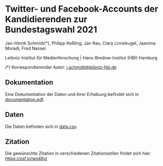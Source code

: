# Twitter- und Facebook-Accounts der Kandidierenden zur Bundestagswahl 2021

Jan-Hinrik Schmidt(\*), Philipp Keßling, Jan Rau, Clara Linnekugel, Jasmina Moradi, Fred Nasser

Leibniz-Institut für Medienforschung | Hans-Bredow-Institut (HBI) Hamburg

(\*) Korrespondierender Autor: j.schmidt@leibniz-hbi.de

## Dokumentation

Eine Dokumentation der Daten und ihrer Erhebung befindet sich in [documentation.pdf](documentation.pdf).

## Daten

Die Daten befinden sich in [data.csv](data.csv).

## Zitation

Die gewünschte Zitation in verschiedenen Zitationsstilen findet sich hier: https://osf.io/wn48y/

